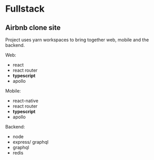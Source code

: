 Fullstack
=======  

Airbnb clone site 
-----------
Project uses yarn workspaces to bring together web, mobile and the backend.  


Web:
  * react
  * react router
  * **typescript**
  * apollo  

Mobile:
  * react-native
  * react router
  * **typescript**
  * apollo  

Backend:
   * node
   * express/ graphql
   * graphql
   * redis
